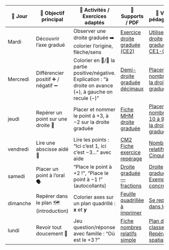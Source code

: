| 📅 Jour     | 🎯 Objectif principal                     | 📝 Activités / Exercices adaptés                                           | 📄 Supports / PDF                                                                                                                                       | 🎥 Vidéo pédagogique                                                                 |
|------------|------------------------------------------|---------------------------------------------------------------------------|--------------------------------------------------------------------------------------------------------------------------------------------------------|-------------------------------------------------------------------------------------|
| Mardi      | Découvrir l’axe gradué                    | Observer une droite graduée ➡️ colorier l’origine, flèche/sens            | [Exercice droite graduée (CE2)](http://ekladata.com/fU4e5ddhKeTbOFR3J4sxu5IFcBM/CE2-Placer-des-nombres-entiers-sur-une-droite-graduee.pdf)           | [Utiliser une droite graduée CE1-CE2](https://www.youtube.com/watch?v=A3vze57R9w0) |
| Mercredi      | Différencier positif ➕ / négatif ➖        | Colorier en 🔵/🔴 la partie positive/négative. Explication : “à droite on avance (+), à gauche on recule (−)” | [Demi-droite graduée décimaux](https://mathezca.org/wp-content/uploads/2020/06/exercice_diriges_reperage_decimaux_6eme_nc5-1.pdf)                  | [Placer un nombre sur la droite graduée](https://lesfondamentaux.reseau-canope.fr/video/mathematiques/nombres/comparaison-de-nombres-de-0-a-99/placer-un-nombre-de-10-a-99-sur-la-droite-graduee) |
| jeudi   | Repérer un point sur une droite 📌        | Placer et nommer le point à +3, à −2 sur la droite graduée               | [Fiche MHM droite graduée](https://methodeheuristique.com/wp-content/uploads/2020/11/mhm-exos-complementaires-numeration.pdf)                        | [Placer un nombre de 10 à 99 sur la droite graduée](https://www.lumni.fr/video/placer-un-nombre-de-10-a-99-sur-la-droite-graduee-les-fondamentaux) |
| vendredi      | Lire une abscisse aidé 🧭                  | Lire les points : “Ici c’est 1, ici c’est −3…” avec aide                 | [CM2 Fiche exercice repérage](https://ec-michel-savigny.ac-versailles.fr/IMG/pdf/21-_reperer_et_placer_des_nombres_entiers_sur_une_droite_graduee_exercices.pdf) | [Nombres relatifs - Cinquième](https://www.youtube.com/watch?v=YivvFtSuzno)         |
| samedi   | Placer un point à l’oral 🗣️               | “Place le point à +2 !”, “Place le point à −1 !” (autocollants)          | [Droite graduée — fractions](http://mathematiques.daval.free.fr/IMG/pdf/6_E03_Fractions_droite.pdf)                                                  | [Droite graduée – Exemples concrets CE1](https://www.youtube.com/watch?v=OzG90L7NChM) |
| dimanche     | Repérer dans le plan 🗺️ (introduction)   | Colorier axes sur un plan quadrillé : **x** et **y**                     | [Feuille quadrillée à imprimer](https://modelesetplus.com/education/feuilles-quadrillees/)                                                           | [Se repérer dans le plan](https://www.lumni.fr/video/comment-se-reperer-dans-le-plan) |
| lundi   | Revoir tout doucement 🐢                   | Jeu question/réponse avec famille : “Où est le +3 ?”                     | [Fiche nombres relatifs simple](https://www.ecoledecrevette.fr/wp-content/uploads/2019/03/tJyb3QZtKhBp_E37wbeSmqSQm0wencadrer-par-centaines-et-dizaines.pdf) | [Plan de la classe – Repérage spatial](https://www.youtube.com/watch?v=HVt9pTOTh_4) |
